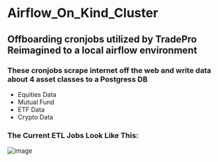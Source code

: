 # Airflow_On_Kind_Cluster
## Offboarding cronjobs utilized by TradePro Reimagined to a local airflow environment

### These cronjobs scrape internet off the web and write data about 4 asset classes to a Postgress DB
* Equities Data
* Mutual Fund
* ETF Data
* Crypto Data


### The Current ETL Jobs Look Like This:


![image](https://user-images.githubusercontent.com/62752061/172828731-04ba6c08-bcec-4c93-8851-5fe66fb7e297.png)
